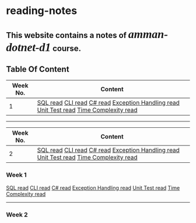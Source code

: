 # reading-notes

## This website contains a notes of *<span style="font-family:Papyrus; font-size:1.5em">amman-dotnet-d1</span>* course.


## Table Of Content

|Week No.|Content|
|--------|-------|
|1       | [SQL read](SQLread.md) [CLI read](CLIread.md) [C# read](CSharpRead.md) [Exception Handling read](ExceptionHandling.md) [Unit Test read](UnitTestRead.md) [Time Complexity read](ComplexityRead.md) |


***

|Week No.|Content|
|--------|-------|
|2       | [SQL read](SQLread.md) [CLI read](CLIread.md) [C# read](CSharpRead.md) [Exception Handling read](ExceptionHandling.md) [Unit Test read](UnitTestRead.md) [Time Complexity read](ComplexityRead.md) |

### Week 1

[SQL read](SQLread.md) [CLI read](CLIread.md) [C# read](CSharpRead.md) [Exception Handling read](ExceptionHandling.md) [Unit Test read](UnitTestRead.md) [Time Complexity read](ComplexityRead.md)

---

### Week 2
